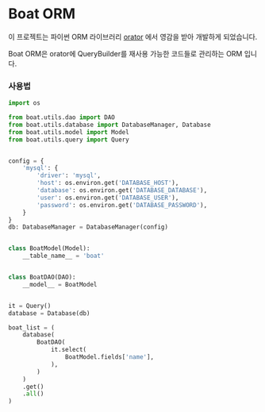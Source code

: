 # Boat ORM


이 프로젝트는 파이썬 ORM 라이브러리 [orator](https://github.com/sdispater/orator) 에서 영감을 받아 개발하게 되었습니다.

Boat ORM은 orator에 QueryBuilder를 재사용 가능한 코드들로 관리하는 ORM 입니다.


### 사용법
```python
import os

from boat.utils.dao import DAO
from boat.utils.database import DatabaseManager, Database
from boat.utils.model import Model
from boat.utils.query import Query


config = {
    'mysql': {
        'driver': 'mysql',
        'host': os.environ.get('DATABASE_HOST'),
        'database': os.environ.get('DATABASE_DATABASE'),
        'user': os.environ.get('DATABASE_USER'),
        'password': os.environ.get('DATABASE_PASSWORD'),
    }
}
db: DatabaseManager = DatabaseManager(config)


class BoatModel(Model):
    __table_name__ = 'boat'


class BoatDAO(DAO):
    __model__ = BoatModel


it = Query()
database = Database(db)

boat_list = (
    database(
        BoatDAO(
            it.select(
                BoatModel.fields['name'],
            ),
        )
    )
    .get()
    .all()
)
```

